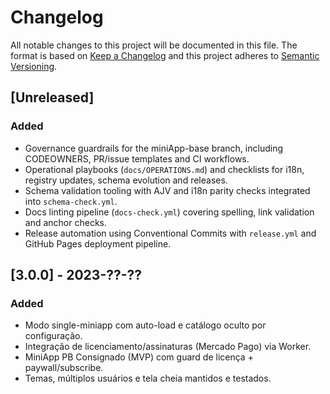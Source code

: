 # Changelog

All notable changes to this project will be documented in this file. The format is based on [Keep a Changelog](https://keepachangelog.com/en/1.1.0/) and this project adheres to [Semantic Versioning](https://semver.org/spec/v2.0.0.html).

## [Unreleased]
### Added
- Governance guardrails for the miniApp-base branch, including CODEOWNERS, PR/issue templates and CI workflows.
- Operational playbooks (`docs/OPERATIONS.md`) and checklists for i18n, registry updates, schema evolution and releases.
- Schema validation tooling with AJV and i18n parity checks integrated into `schema-check.yml`.
- Docs linting pipeline (`docs-check.yml`) covering spelling, link validation and anchor checks.
- Release automation using Conventional Commits with `release.yml` and GitHub Pages deployment pipeline.

## [3.0.0] - 2023-??-??
### Added
- Modo single-miniapp com auto-load e catálogo oculto por configuração.
- Integração de licenciamento/assinaturas (Mercado Pago) via Worker.
- MiniApp PB Consignado (MVP) com guard de licença + paywall/subscribe.
- Temas, múltiplos usuários e tela cheia mantidos e testados.
